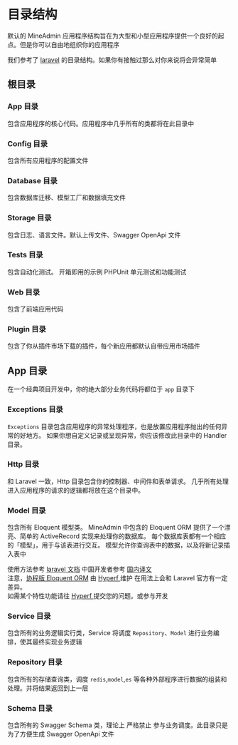 # 目录结构

默认的 MineAdmin 应用程序结构旨在为大型和小型应用程序提供一个良好的起点。但是你可以自由地组织你的应用程序

我们参考了 [laravel](https://laravel.com/) 的目录结构。如果你有接触过那么对你来说将会异常简单

## 根目录

### App 目录

包含应用程序的核心代码。应用程序中几乎所有的类都将在此目录中

### Config 目录

包含所有应用程序的配置文件

### Database 目录

包含数据库迁移、模型工厂和数据填充文件

### Storage 目录

包含日志、语言文件。默认上传文件、Swagger OpenApi 文件

### Tests 目录

包含自动化测试。 开箱即用的示例 PHPUnit 单元测试和功能测试

### Web 目录

包含了前端应用代码

### Plugin 目录

包含了你从插件市场下载的插件，每个新应用都默认自带应用市场插件

## App 目录

在一个经典项目开发中，你的绝大部分业务代码将都位于 `app` 目录下

### Exceptions 目录

`Exceptions` 目录包含应用程序的异常处理程序，也是放置应用程序抛出的任何异常的好地方。 如果你想自定义记录或呈现异常，你应该修改此目录中的 Handler 目录。

### Http 目录

和 Laravel 一致，Http 目录包含你的控制器、中间件和表单请求。 几乎所有处理进入应用程序的请求的逻辑都将放在这个目录中。


### Model 目录

包含所有 Eloquent 模型类。 MineAdmin 中包含的 Eloquent ORM 提供了一个漂亮、简单的 ActiveRecord 实现来处理你的数据库。 每个数据库表都有一个相应的「模型」，用于与该表进行交互。 模型允许你查询表中的数据，以及将新记录插入表中

<el-alert type="warning">
使用方法参考 <a href="https://laravel.com/docs/11.x/eloquent">laravel 文档</a> 
中国开发者参考 <a href="https://learnku.com/docs/laravel/10.x/eloquent/14888">国内译文</a>
<br />
注意，<a href="https://hyperf.wiki/3.1/#/en/">协程版 Eloquent ORM</a> 由 <a href="https://github.com/hyperf/hyperf"> Hyperf </a>维护
在用法上会和 Laravel 官方有一定差异。
<br />
如需某个特性功能请往 <a href="https://github.com/hyperf/hyperf/issues"> Hyperf </a> 提交您的问题。或参与开发
</el-alert>

### Service 目录

包含所有的业务逻辑实行类，Service 将调度 `Repository`、`Model` 进行业务编排，使其最终实现业务逻辑

### Repository 目录

包含所有的存储查询类，调度 `redis`,`model`,`es` 等各种外部程序进行数据的组装和处理。并将结果返回到上一层

### Schema 目录

包含所有的 Swagger Schema 类，理论上 <el-tag type="danger">严格禁止</el-tag> 参与业务调度。此目录只是为了方便生成 Swagger OpenApi 文件

